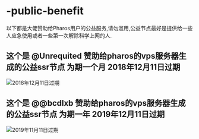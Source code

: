 # -public-benefit
以下都是大佬赞助给Pharos用户的公益服务,请勿滥用,公益节点最好是提供给一些人应急使用或者一些第一次解除科学上网的人.

## 这个是 @Unrequited  赞助给pharos的vps服务器生成的公益ssr节点 为期一个月 2018年12月11日过期

![2018年12月11日过期](https://raw.githubusercontent.com/PharosVip/-public-benefit/master/resource/2018.12.11失效.png)

## 这个是 @@bcdlxb  赞助给pharos的vps服务器生成的公益ssr节点 为期一年 2019年12月11日过期

![2019年11月11日过期](https://raw.githubusercontent.com/PharosVip/-public-benefit/master/resource/2019.11.12失效.png)
